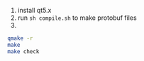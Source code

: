 1. install qt5.x
2. run `sh compile.sh` to make protobuf files
3. 
```bash
qmake -r
make
make check
```